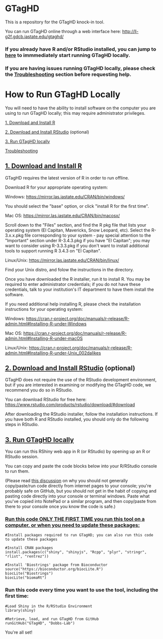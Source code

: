 # GTagHD
This is a repository for the GTagHD knock-in tool.

You can run GTagHD online through a web interface here: http://ll-g2f.gdcb.iastate.edu/gtaghd/
 

### If you already have R and/or RStudio installed, you can jump to [here](https://github.com/Dobbs-Lab/GTagHD#run-gtaghd-locally) to immmediately start running GTagHD locally.

### If you are having issues running GTagHD locally, please check the [Troubleshooting](https://github.com/Dobbs-Lab/GTagHD#troubleshooting) section before requesting help.
 

# How to Run GTagHD Locally
You will need to have the ability to install software on the computer you are using to run GTagHD locally; this may require administrator privileges. 

[1. Download and Install R](https://github.com/Dobbs-Lab/GTagHD#1-download-and-install-r)

[2. Download and Install RStudio](https://github.com/Dobbs-Lab/GTagHD#2-download-and-install-rstudio-optional) (optional)

[3. Run GTagHD locally](https://github.com/Dobbs-Lab/GTagHD#3-run-gtaghd-locally)

[Troubleshooting](https://github.com/Dobbs-Lab/GTagHD#troubleshooting)

## [1. Download and Install R](#1-download-and-install-r)
GTagHD requires the latest version of R in order to run offline. 

Download R for your appropriate operating system:

Windows: https://mirror.las.iastate.edu/CRAN/bin/windows/

 You should select the "base" option, or click "install R for the first time".
 

Mac OS: https://mirror.las.iastate.edu/CRAN/bin/macosx/

 Scroll down to the "Files" section, and find the R pkg file that lists your operating system (El Capitan, Mavericks, Snow Leopard, etc). Select the R-3.x.x.pkg file corresponding to your system - pay special attention to the "Important" section under R-3.4.3.pkg if you have "El Capitan"; you may want to consider using R-3.3.3.pkg if you don't want to install additional tools to support running R 3.4.3 on "El Capitan".


Linux/Unix: https://mirror.las.iastate.edu/CRAN/bin/linux/

 Find your Unix distro, and folow the instructions in the directory.
 

Once you have downloaded the R installer, run it to install R. You may be required to enter administrator credentials; if you do not have these credentials, talk to your institution's IT department to have them install the software.


If you need additional help installing R, please check the installation instructions for your operating system:

Windows:    https://cran.r-project.org/doc/manuals/r-release/R-admin.html#Installing-R-under-Windows

Mac OS:     https://cran.r-project.org/doc/manuals/r-release/R-admin.html#Installing-R-under-macOS

Linux/Unix: https://cran.r-project.org/doc/manuals/r-release/R-admin.html#Installing-R-under-Unix_002dalikes



## [2. Download and Install RStudio](#2-download-and-install-rstudio-optional) (optional)
GTagHD does not require the use of the RStudio development environment, but if you are interested in examining or modifying the GTagHD code, we recommend you do so in RStudio. 

You can download RStudio for free here: https://www.rstudio.com/products/rstudio/download/#download

After downloading the RStudio installer, follow the installation instructions. If you have both R and RStudio installed, you should only do the following steps in RStudio.



## [3. Run GTagHD locally](#run-gtaghd-locally)
You can run this RShiny web app in R (or RStudio) by opening up an R or RStudio session.

You can copy and paste the code blocks below into your R/RStudio console to run them.

(Please read [this discussion](https://www.lifehacker.com.au/2016/05/be-careful-when-you-copy-and-paste-code-from-the-internet/) on why you should not generally copy/paste/run code directly from internet pages to your console; you're probably safe on GitHub, but you should not get in the habit of copying and pasting code directly into your console or terminal windows. Paste what you've copied into NotePad or a similar program, and then copy/paste from there to your console once you know the code is safe.)



### [Run this code ONLY THE FIRST TIME you run this tool on a computer, or when you need to update these packages:](#install-code)

```
#Install packages required to run GTagHD; you can also run this code to update these packages

#Install CRAN packages
install.packages(c("shiny", "shinyjs", "Rcpp", "plyr", "stringr", "rlist", "rentrez"))

#Install 'Biostrings' package from Bioconductor
source("https://bioconductor.org/biocLite.R")
biocLite("Biostrings")
biocLite("biomaRt")
```

### Run this code every time you want to use the tool, including the first time:

```
#Load Shiny in the R/RStudio Environment
library(shiny)

#Retrieve, load, and run GTagHD from GitHub
runGitHub("GTagHD", "Dobbs-Lab")
```

You're all set!
